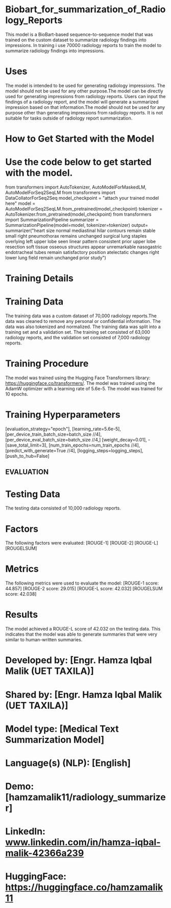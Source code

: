 # Biobart_for_summarization_of_Radiology_Reports

This model is a BioBart-based sequence-to-sequence model that was trained on the custom dataset to summarize radiology findings into impressions. In training i use 70000 radiology reports to train the model to summarize radiology findings into impressions.


# Uses
The model is intended to be used for generating radiology impressions. The model should not be used for any other purpose.The model can be directly used for generating impressions from radiology reports. Users can input the findings of a radiology report, and the model will generate a summarized impression based on that information.The model should not be used for any purpose other than generating impressions from radiology reports. It is not suitable for tasks outside of radiology report summarization.


# How to Get Started with the Model
# Use the code below to get started with the model. 
from transformers import AutoTokenizer, AutoModelForMaskedLM, AutoModelForSeq2SeqLM from transformers import DataCollatorForSeq2Seq
model_checkpoint = "attach your trained model here"
model = AutoModelForSeq2SeqLM.from_pretrained(model_checkpoint) tokenizer = AutoTokenizer.from_pretrained(model_checkpoint) from transformers import SummarizationPipeline
summarizer = SummarizationPipeline(model=model, tokenizer=tokenizer)
output= summarizer("heart size normal mediastinal hilar contours remain stable small right pneumothorax remains unchanged surgical lung staples overlying left upper lobe seen linear pattern consistent prior upper lobe resection soft tissue osseous structures appear unremarkable nasogastric endotracheal tubes remain satisfactory position atelectatic changes right lower lung field remain unchanged prior study")

# Training Details
# Training Data
The training data was a custom dataset of 70,000 radiology reports.The data was cleaned to remove any personal or confidential information. The data was also tokenized and normalized. The training data was split into a training set and a validation set. The training set consisted of 63,000 radiology reports, and the validation set consisted of 7,000 radiology reports.

# Training Procedure
The model was trained using the Hugging Face Transformers library: https://huggingface.co/transformers/. The model was trained using the AdamW optimizer with a learning rate of 5.6e-5. The model was trained for 10 epochs.

# Training Hyperparameters
[evaluation_strategy="epoch"], 
[learning_rate=5.6e-5], 
[per_device_train_batch_size=batch_size //4], 
[per_device_eval_batch_size=batch_size //4,] 
[weight_decay=0.01], -[save_total_limit=3], 
[num_train_epochs=num_train_epochs //4], 
[predict_with_generate=True //4], 
[logging_steps=logging_steps], 
[push_to_hub=False]

##  EVALUATION
# Testing Data
The testing data consisted of 10,000 radiology reports.

# Factors
The following factors were evaluated: 
[ROUGE-1] [ROUGE-2] [ROUGE-L] [ROUGELSUM]

# Metrics
The following metrics were used to evaluate the model: 
 [ROUGE-1 score: 44.857] 
 [ROUGE-2 score: 29.015] 
 [ROUGE-L score: 42.032] 
 [ROUGELSUM score: 42.038]

# Results
The model achieved a ROUGE-L score of 42.032 on the testing data. This indicates that the model was able to generate summaries that were very similar to human-written summaries.


# Developed by: [Engr. Hamza Iqbal Malik (UET TAXILA)]
# Shared by:  [Engr. Hamza Iqbal Malik (UET TAXILA)]
# Model type: [Medical Text Summarization Model]
# Language(s) (NLP): [English]
# Demo: [hamzamalik11/radiology_summarizer]
# LinkedIn: www.linkedin.com/in/hamza-iqbal-malik-42366a239
# HuggingFace: https://huggingface.co/hamzamalik11
